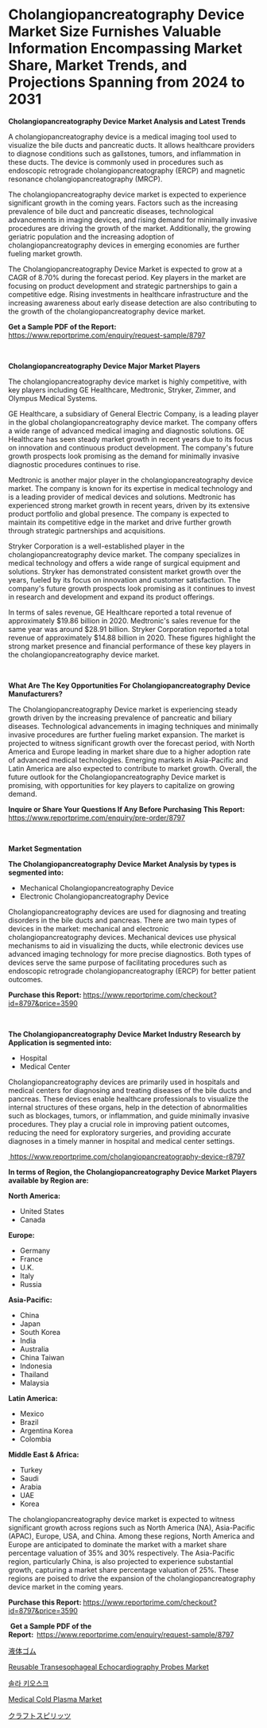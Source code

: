 <p><h1>Cholangiopancreatography Device Market Size Furnishes Valuable Information Encompassing Market Share, Market Trends, and Projections Spanning from 2024 to 2031</h1></p><p><strong>Cholangiopancreatography Device Market Analysis and Latest Trends</strong></p>
<p><p>A cholangiopancreatography device is a medical imaging tool used to visualize the bile ducts and pancreatic ducts. It allows healthcare providers to diagnose conditions such as gallstones, tumors, and inflammation in these ducts. The device is commonly used in procedures such as endoscopic retrograde cholangiopancreatography (ERCP) and magnetic resonance cholangiopancreatography (MRCP).</p><p>The cholangiopancreatography device market is expected to experience significant growth in the coming years. Factors such as the increasing prevalence of bile duct and pancreatic diseases, technological advancements in imaging devices, and rising demand for minimally invasive procedures are driving the growth of the market. Additionally, the growing geriatric population and the increasing adoption of cholangiopancreatography devices in emerging economies are further fueling market growth.</p><p>The Cholangiopancreatography Device Market is expected to grow at a CAGR of 8.70% during the forecast period. Key players in the market are focusing on product development and strategic partnerships to gain a competitive edge. Rising investments in healthcare infrastructure and the increasing awareness about early disease detection are also contributing to the growth of the cholangiopancreatography device market.</p></p>
<p><strong>Get a Sample PDF of the Report:&nbsp;</strong> <a href="https://www.reportprime.com/enquiry/request-sample/8797">https://www.reportprime.com/enquiry/request-sample/8797</a></p>
<p>&nbsp;</p>
<p><strong>Cholangiopancreatography Device Major Market Players</strong></p>
<p><p>The cholangiopancreatography device market is highly competitive, with key players including GE Healthcare, Medtronic, Stryker, Zimmer, and Olympus Medical Systems. </p><p>GE Healthcare, a subsidiary of General Electric Company, is a leading player in the global cholangiopancreatography device market. The company offers a wide range of advanced medical imaging and diagnostic solutions. GE Healthcare has seen steady market growth in recent years due to its focus on innovation and continuous product development. The company's future growth prospects look promising as the demand for minimally invasive diagnostic procedures continues to rise.</p><p>Medtronic is another major player in the cholangiopancreatography device market. The company is known for its expertise in medical technology and is a leading provider of medical devices and solutions. Medtronic has experienced strong market growth in recent years, driven by its extensive product portfolio and global presence. The company is expected to maintain its competitive edge in the market and drive further growth through strategic partnerships and acquisitions.</p><p>Stryker Corporation is a well-established player in the cholangiopancreatography device market. The company specializes in medical technology and offers a wide range of surgical equipment and solutions. Stryker has demonstrated consistent market growth over the years, fueled by its focus on innovation and customer satisfaction. The company's future growth prospects look promising as it continues to invest in research and development and expand its product offerings.</p><p>In terms of sales revenue, GE Healthcare reported a total revenue of approximately $19.86 billion in 2020. Medtronic's sales revenue for the same year was around $28.91 billion. Stryker Corporation reported a total revenue of approximately $14.88 billion in 2020. These figures highlight the strong market presence and financial performance of these key players in the cholangiopancreatography device market.</p></p>
<p>&nbsp;</p>
<p><strong>What Are The Key Opportunities For Cholangiopancreatography Device Manufacturers?</strong></p>
<p><p>The Cholangiopancreatography Device market is experiencing steady growth driven by the increasing prevalence of pancreatic and biliary diseases. Technological advancements in imaging techniques and minimally invasive procedures are further fueling market expansion. The market is projected to witness significant growth over the forecast period, with North America and Europe leading in market share due to a higher adoption rate of advanced medical technologies. Emerging markets in Asia-Pacific and Latin America are also expected to contribute to market growth. Overall, the future outlook for the Cholangiopancreatography Device market is promising, with opportunities for key players to capitalize on growing demand.</p></p>
<p><strong>Inquire or Share Your Questions If Any Before Purchasing This Report:</strong> <a href="https://www.reportprime.com/enquiry/pre-order/8797">https://www.reportprime.com/enquiry/pre-order/8797</a></p>
<p>&nbsp;</p>
<p><strong>Market Segmentation</strong></p>
<p><strong>The Cholangiopancreatography Device Market Analysis by types is segmented into:</strong></p>
<p><ul><li>Mechanical Cholangiopancreatography Device</li><li>Electronic Cholangiopancreatography Device</li></ul></p>
<p><p>Cholangiopancreatography devices are used for diagnosing and treating disorders in the bile ducts and pancreas. There are two main types of devices in the market: mechanical and electronic cholangiopancreatography devices. Mechanical devices use physical mechanisms to aid in visualizing the ducts, while electronic devices use advanced imaging technology for more precise diagnostics. Both types of devices serve the same purpose of facilitating procedures such as endoscopic retrograde cholangiopancreatography (ERCP) for better patient outcomes.</p></p>
<p><strong>Purchase this Report:&nbsp;</strong><a href="https://www.reportprime.com/checkout?id=8797&price=3590">https://www.reportprime.com/checkout?id=8797&price=3590</a></p>
<p>&nbsp;</p>
<p><strong>The Cholangiopancreatography Device Market Industry Research by Application is segmented into:</strong></p>
<p><ul><li>Hospital</li><li>Medical Center</li></ul></p>
<p><p>Cholangiopancreatography devices are primarily used in hospitals and medical centers for diagnosing and treating diseases of the bile ducts and pancreas. These devices enable healthcare professionals to visualize the internal structures of these organs, help in the detection of abnormalities such as blockages, tumors, or inflammation, and guide minimally invasive procedures. They play a crucial role in improving patient outcomes, reducing the need for exploratory surgeries, and providing accurate diagnoses in a timely manner in hospital and medical center settings.</p></p>
<p><a href="https://www.reportprime.com/cholangiopancreatography-device-r8797">&nbsp;https://www.reportprime.com/cholangiopancreatography-device-r8797</a></p>
<p><strong>In terms of Region, the Cholangiopancreatography Device Market Players available by Region are:</strong></p>
<p>
    <p> <strong> North America: </strong>
        <ul>
            <li>United States</li>
            <li>Canada</li>
        </ul>
        </p> 
    <p> <strong> Europe: </strong>
        <ul>
            <li>Germany</li>
            <li>France</li>
            <li>U.K.</li>
            <li>Italy</li>
            <li>Russia</li>
        </ul>
        </p> 
    <p> <strong> Asia-Pacific: </strong>
        <ul>
            <li>China</li>
            <li>Japan</li>
            <li>South Korea</li>
            <li>India</li>
            <li>Australia</li>
            <li>China Taiwan</li>
            <li>Indonesia</li>
            <li>Thailand</li>
            <li>Malaysia</li>
        </ul>
        </p> 
    <p> <strong> Latin America: </strong>
        <ul>
            <li>Mexico</li>
            <li>Brazil</li>
            <li>Argentina Korea</li>
            <li>Colombia</li>
        </ul>
        </p> 
    <p> <strong> Middle East & Africa: </strong>
        <ul>
            <li>Turkey</li>
            <li>Saudi</li>
            <li>Arabia</li>
            <li>UAE</li>
            <li>Korea</li>
        </ul>
    </p>
    </p>
<p><p>The cholangiopancreatography device market is expected to witness significant growth across regions such as North America (NA), Asia-Pacific (APAC), Europe, USA, and China. Among these regions, North America and Europe are anticipated to dominate the market with a market share percentage valuation of 35% and 30% respectively. The Asia-Pacific region, particularly China, is also projected to experience substantial growth, capturing a market share percentage valuation of 25%. These regions are poised to drive the expansion of the cholangiopancreatography device market in the coming years.</p></p>
<p><strong>Purchase this Report: </strong><a href="https://www.reportprime.com/checkout?id=8797&price=3590">https://www.reportprime.com/checkout?id=8797&price=3590</a></p>
<p>&nbsp;<strong>Get a Sample PDF of the Report:&nbsp;&nbsp;</strong><a href="https://www.reportprime.com/enquiry/request-sample/8797">https://www.reportprime.com/enquiry/request-sample/8797</a></p>
<p><strong></strong></p>
<p><p><a href="https://medium.com/@anabelavenport7854/%E3%83%AA%E3%82%AD%E3%83%83%E3%83%89%E3%83%A9%E3%83%90%E3%83%BC%E5%B8%82%E5%A0%B4%E3%81%AE%E5%88%86%E6%9E%90%E3%81%A82024%E5%B9%B4%E3%81%8B%E3%82%892031%E5%B9%B4%E3%81%BE%E3%81%A7%E3%81%AE%E6%99%82%E9%96%93%E6%9E%A0%E3%81%A7%E4%BA%88%E6%B8%AC%E3%81%95%E3%82%8C%E3%82%8B%E3%82%B5%E3%82%A4%E3%82%BA-59a53e7ededc">液体ゴム</a></p><p><a href="https://github.com/myacatherineblakecaczo9vcsw/Market-Research-Report-List-2/blob/main/reusable-transesophageal-echocardiography-probes-market.md">Reusable Transesophageal Echocardiography Probes Market</a></p><p><a href="https://medium.com/@lolitanader1/%ED%83%9C%EC%96%91%EA%B4%91-%ED%82%A4%EC%98%A4%EC%8A%A4%ED%81%AC-%EC%8B%9C%EC%9E%A5-%EC%8B%9C%EC%9E%A5-%EC%A0%90%EC%9C%A0%EC%9C%A8-%EC%8B%9C%EC%9E%A5-%EB%8F%99%ED%96%A5-%EB%B0%8F-%EB%AF%B8%EB%9E%98-%EC%84%B1%EC%9E%A5-%ED%83%90%EC%83%89-df509a98ef77">솔라 키오스크</a></p><p><a href="https://github.com/okotobwrhuteie/Market-Research-Report-List-2/blob/main/medical-cold-plasma-market.md">Medical Cold Plasma Market</a></p><p><a href="https://github.com/ycmtqqhvk3273/Market-Research-Report-List-1/blob/main/203485635224.md">クラフトスピリッツ</a></p></p>